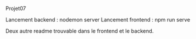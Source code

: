 Projet07

Lancement backend : nodemon server
Lancement frontend : npm run serve

Deux autre readme trouvable dans le frontend et le backend.
